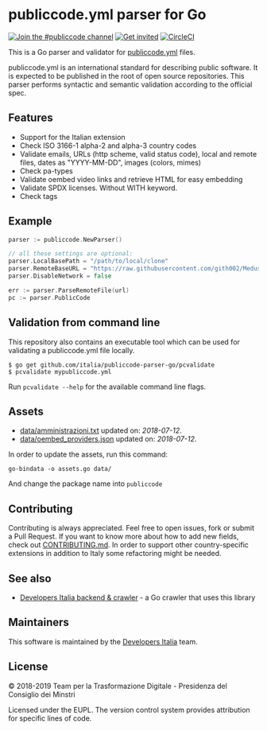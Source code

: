 # publiccode.yml parser for Go

[![Join the #publiccode channel](https://img.shields.io/badge/Slack%20channel-%23publiccode-blue.svg?logo=slack)](https://developersitalia.slack.com/messages/CAM3F785T)
[![Get invited](https://slack.developers.italia.it/badge.svg)](https://slack.developers.italia.it/) [![CircleCI](https://circleci.com/gh/italia/publiccode-parser-go.svg?style=svg)](https://circleci.com/gh/italia/publiccode-parser-go)

This is a Go parser and validator for [publiccode.yml](https://github.com/italia/publiccode.yml) files.

publiccode.yml is an international standard for describing public software. It is expected to be published in the root of open source repositories. This parser performs syntactic and semantic validation according to the official spec.

## Features

- Support for the Italian extension
- Check ISO 3166-1 alpha-2 and alpha-3 country codes
- Validate emails, URLs (http scheme, valid status code), local and remote files, dates as "YYYY-MM-DD", images (colors, mimes)
- Check pa-types
- Validate oembed video links and retrieve HTML for easy embedding
- Validate SPDX licenses. Without WITH keyword.
- Check tags

## Example

```go
parser := publiccode.NewParser()

// all these settings are optional:
parser.LocalBasePath = "/path/to/local/clone"
parser.RemoteBaseURL = "https://raw.githubusercontent.com/gith002/Medusa/master"
parser.DisableNetwork = false

err := parser.ParseRemoteFile(url)
pc := parser.PublicCode
```

## Validation from command line

This repository also contains an executable tool which can be used for validating a publiccode.yml file locally.

```
$ go get github.com/italia/publiccode-parser-go/pcvalidate
$ pcvalidate mypubliccode.yml
```

Run `pcvalidate --help` for the available command line flags.

## Assets

- [data/amministrazioni.txt](data/amministrazioni.txt) updated on: _2018-07-12_.
- [data/oembed_providers.json](data/oembed_providers.json) updated on: _2018-07-12_.

In order to update the assets, run this command:

`go-bindata -o assets.go data/`

And change the package name into `publiccode`

## Contributing

Contributing is always appreciated.
Feel free to open issues, fork or submit a Pull Request.
If you want to know more about how to add new fields, check out [CONTRIBUTING.md](CONTRIBUTING.md). In order to support other country-specific extensions in addition to Italy some refactoring might be needed.

## See also

* [Developers Italia backend & crawler](https://github.com/italia/developers-italia-backend) - a Go crawler that uses this library

## Maintainers

This software is maintained by the [Developers Italia](https://developers.italia.it/) team.

## License

© 2018-2019 Team per la Trasformazione Digitale - Presidenza del Consiglio dei Minstri

Licensed under the EUPL.
The version control system provides attribution for specific lines of code.
